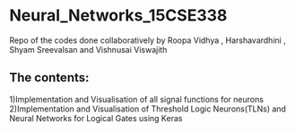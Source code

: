 # Neural_Networks_15CSE338
Repo of the codes done collaboratively by Roopa Vidhya , Harshavardhini , Shyam Sreevalsan and Vishnusai Viswajith 
## The contents:
  1)Implementation and Visualisation of all signal functions for neurons <br>
  2)Implementation and Visualisation of Threshold Logic Neurons(TLNs) and Neural Networks for Logical Gates using Keras
  
